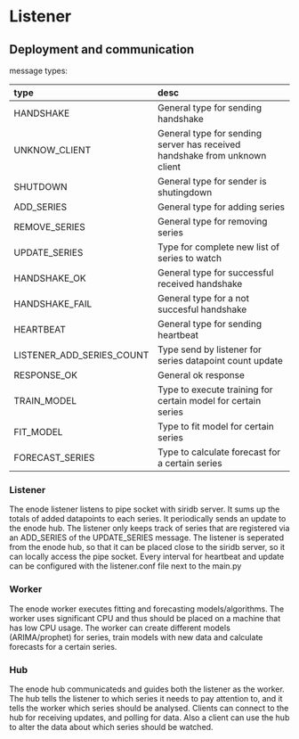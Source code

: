 # Listener

## Deployment and communication

message types:

 type        | desc           |
|:------------- |:-------------|
| HANDSHAKE      | General type for sending handshake |
| UNKNOW_CLIENT  | General type for sending server has received handshake from unknown client |
| SHUTDOWN      | General type for sender is shutingdown      |
| ADD_SERIES | General type for adding series      |
| REMOVE_SERIES | General type for removing series      |
| UPDATE_SERIES | Type for complete new list of series to watch      |
| HANDSHAKE_OK | General type for successful received handshake      |
| HANDSHAKE_FAIL | General type for a not succesful handshake      |
| HEARTBEAT | General type for sending heartbeat      |
| LISTENER_ADD_SERIES_COUNT | Type send by listener for series datapoint count update      |
| RESPONSE_OK | General ok response      |
| TRAIN_MODEL | Type to execute training for certain model for certain series |
| FIT_MODEL   | Type to fit model for certain series |
| FORECAST_SERIES | Type to calculate forecast for a certain series |

### Listener

The enode listener listens to pipe socket with siridb server. It sums up the totals of added datapoints to each series. 
It periodically sends an update to the enode hub. The listener only keeps track of series that are registered via an ADD_SERIES of the UPDATE_SERIES message. The listener is seperated from the enode hub, so that it can be placed close to the siridb server, so it can locally access the pipe socket.
Every interval for heartbeat and update can be configured with the listener.conf file next to the main.py

### Worker

The enode worker executes fitting and forecasting models/algorithms. The worker uses significant CPU and thus should be placed on a machine that has low CPU usage.
The worker can create different models (ARIMA/prophet) for series, train models with new data and calculate forecasts for a certain series.

### Hub

The enode hub communicateds and guides both the listener as the worker. The hub tells the listener to which series it needs to pay attention to, and it tells the worker which series should be analysed.
Clients can connect to the hub for receiving updates, and polling for data. Also a client can use the hub to alter the data about which series should be watched.



